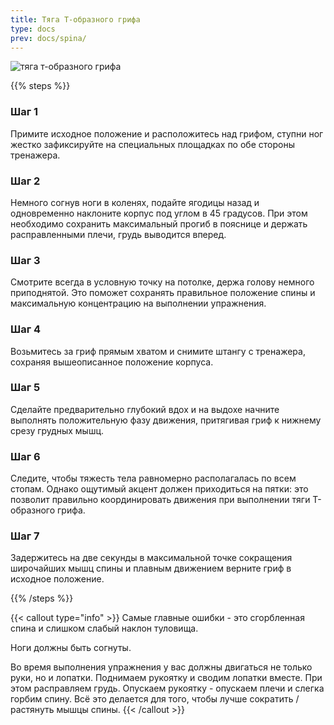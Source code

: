 ```yaml
---
title: Тяга Т-образного грифа
type: docs
prev: docs/spina/
---
```

![тяга т-образного грифа](https://github.com/user-attachments/assets/6bccb78d-9395-4c5d-875c-5ef22a5e1bab)



{{% steps %}}

### Шаг 1
Примите исходное положение и расположитесь над грифом, ступни ног жестко зафиксируйте на специальных площадках по обе стороны тренажера.

### Шаг 2
Немного согнув ноги в коленях, подайте ягодицы назад и одновременно наклоните корпус под углом в 45 градусов. При этом необходимо сохранить максимальный прогиб в пояснице и держать расправленными плечи, грудь выводится вперед.

### Шаг 3
Смотрите всегда в условную точку на потолке, держа голову немного приподнятой. Это поможет сохранять правильное положение спины и максимальную концентрацию на выполнении упражнения.

### Шаг 4
Возьмитесь за гриф прямым хватом и снимите штангу с тренажера, сохраняя вышеописанное положение корпуса.

### Шаг 5
Сделайте предварительно глубокий вдох и на выдохе начните выполнять положительную фазу движения, притягивая гриф к нижнему срезу грудных мышц.

### Шаг 6
Следите, чтобы тяжесть тела равномерно располагалась по всем стопам. Однако ощутимый акцент должен приходиться на пятки: это позволит правильно координировать движения при выполнении тяги Т-образного грифа.

### Шаг 7
Задержитесь на две секунды в максимальной точке сокращения широчайших мышц спины и плавным движением верните гриф в исходное положение.

{{% /steps %}}

{{< callout type="info" >}}
Самые главные ошибки - это сгорбленная спина и слишком слабый наклон туловища.

﻿﻿Ноги должны быть согнуты.
  
﻿﻿Во время выполнения упражнения у вас должны двигаться не только руки, но и лопатки. Поднимаем рукоятку и сводим лопатки вместе. При этом расправляем грудь. Опускаем рукоятку - опускаем плечи и слегка горбим спину. Всё это делается для того, чтобы лучше сократить / растянуть мышцы спины.
{{< /callout >}}
